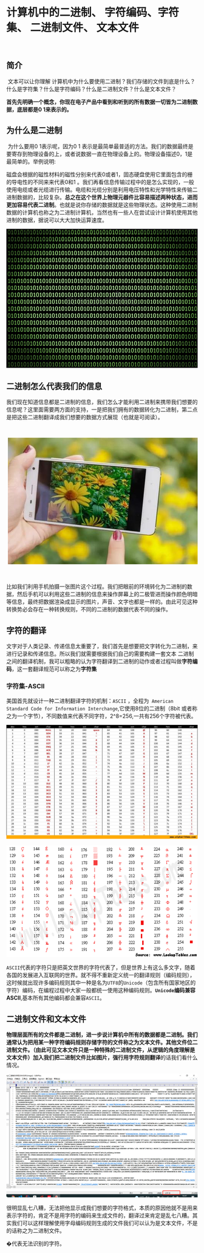 # 计算机中的二进制、 字符编码、字符集、  二进制文件、  文本文件 	

​	

## 简介

​		文本可以让你理解 计算机中为什么要使用二进制？我们存储的文件到底是什么？什么是字符集？什么是字符编码？什么是二进制文件？什么是文本文件？





​			**首先先明确一个概念，你现在电子产品中看到和听到的所有数据一切皆为二进制数据，底层都是0 1来表示的。**



## 为什么是二进制

​		为什么要用0 1表示呢，因为0 1 表示是最简单最普适的方法。我们的数据最终是要寄存到物理设备的上，或者说数据一直在物理设备上的。物理设备描述0，1是最简单的。举例说明:

​		磁盘会根据的磁性材料的磁性分别来代表0或者1，固态硬盘使用它里面包含的栅的导电性的不同来来代表0和1 。我们再看信息传输过程中的是怎么实现的，一般使用电缆或者光缆进行传输。电缆和光缆分别是利用电压特性和光学特性来传输二进制数据的，比较复杂。**总之在这个世界上物理元器件比容易描述两种状态，进而更加容易代表二进制**。也就是说你存储的数据就是这些物理状态。这种使用二进制数据的计算机也称之为二进制计算机，当然也有一些人在尝试设计计算机使用其他进制的数据，据说可以大大加快运算速度。

<img src="image/1.jpg" style="zoom: 80%;" />





## 二进制怎么代表我们的信息

​		我们现在知道信息都是二进制的信息，我们怎么才能利用二进制来携带我们想要的信息呢？这里面需要两方面的支持，一是把我们拥有的数据转化为二进制，第二点是把这些二进制翻译成我们想要的数据方式展现（也就是可阅读）。

​		

​		![img](image/2.jpeg)

​	

​		比如我们利用手机拍摄一张图片这个过程。我们把眼前的环境转化为二进制的数据，然后手机可以利用这些二进制的信息来操作屏幕上的二极管进而操作颜色明暗等信息，最终把数据渲染成显示的图片，声音、文字也都是一样的。由此可见这种转换势必会存在一种转换规则，不同的二进制的数据代表不同的操作。



## 字符的翻译

​		文字对于人类记录、传递信息太重要了，我们首先是想要把文字转化为二进制，来进行记录和传递信息。所以我们就需要根据我们自己的需要构建一套文本 二进制之间的翻译机制，我可以粗略的认为字符翻译到二进制的动作或者过程叫做**字符编码**，这一套翻译规范可以称之为**字符集**

### 字符集-ASCII

美国首先就设计一种二进制翻译字符的机制：`ASCII` ，全程为` American Standard Code for Information Interchange`,它使用8位的二进制（8bit 或者称之为一个字节），不同数值来代表不同字符，2^8=256,一共有256个字符被代表。







![alpharithms printable ascii table chart](image/3.jpg)

![Extended ASCII Table](image/4.gif)



​	`ASCII`代表的字符只是把英文世界的字符代表了，但是世界上有这么多文字，随着各国的发展进入互联网的世界。就不得不重新定义统一的翻译规则（编码规则），这时候就出现许多编码规则其中一种是名为`UTF8`的`Unicode`（包含所有国家地区的字符）编码，在编程过程中大家一般都统一使用这种编码规则。**`Unicode`编码兼容ASCII**,基本所有其他编码都会兼容`ASCII`。



## 二进制文件和文本文件

**物理层面所有的文件都是二进制，进一步说计算机中所有的数据都是二进制。**我们通常认为把用某一种字符编码规则存储字符的文件称之为文本文件。其他文件位二进制文件。（**由此可见文本文件只是一种特殊的二进制文件，从逻辑的角度理解是文本文件**）加入我们把二进制文件比如图片，强行用字符规则**翻译**的话我们看什么情况。

![image-20220311164813252](image/5.png)

很明显乱七八糟，无法把他显示成我们想要的字符格式，本质的原因他就不是用来表示字符的，肯定不是用字符的编码来生成文件的，翻译过来肯定是乱七八糟。其实我们可以这样理解使用字母编码规则生成的文件我们可以认为是文本文件，不是的话称之为二进制文件。

�代表无法识别的字符。


